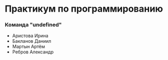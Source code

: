 # Практикум по программированию

### Команда "undefined"
- Аристова Ирина
- Бакланов Даниил
- Мартын Артём
- Ребров Александр
